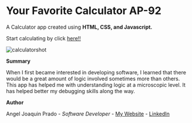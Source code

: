 # Your Favorite Calculator AP-92

A Calculator app created using <strong>HTML, CSS, and Javascript.</strong>

Start calculating by click [here!!](https://ajprado12.github.io/Calculator/)

![calculatorshot](https://user-images.githubusercontent.com/102049335/172444762-401e702b-c71b-4aec-9f22-d4ac9c0cb349.jpg)


<strong> Summary </strong>

When I first became interested in developing software, I learned that there 
would be a great amount of logic involved sometimes more than others. This app 
has helped me with understanding logic at a microscopic level. It has
helped better my debugging skills along the way.


<strong> Author </strong>

Angel Joaquin Prado - <em>Software Developer</em> - [My Website]() - [LinkedIn]()

